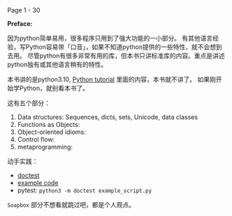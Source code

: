 Page 1 - 30


**Preface:**

因为python简单易用，很多程序只用到了强大功能的一小部分。
有其他语言经验，写Python容易带「口音」，如果不知道python提供的一些特性，就不会想到去用。
尽管python有很多非常有用的库，但本书只讲标准库的内容。重点是讲述python独有或其他语言稍有的特性。

本书讲的是python3.10, [Python tutorial](https://docs.python.org/3/tutorial/) 里面的内容，本书就不讲了。
如果刚开始学Python，就别看本书了。

这有五个部分：
1. Data structures: Sequences, dicts, sets, Unicode, data classes
2. Functions as Objects:
3. Object-oriented idioms:
4. Control flow:
5. metaprogramming:

动手实践：
* [doctest](https://docs.python.org/3/library/doctest.html)
* [example code](https://github.com/fluentpython/example-code-2e)
* pytest: `python3 -m doctest example_script.py`


`Soapbox` 部分不想看就跳过吧，都是个人观点。

